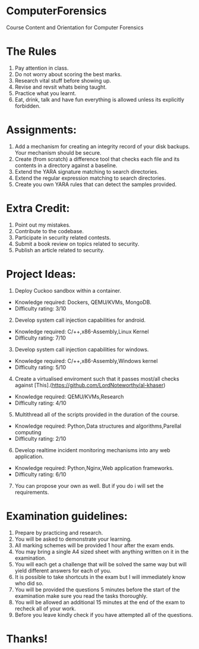# ComputerForensics
Course Content and Orientation for Computer Forensics

# The Rules
1. Pay attention in class.
2. Do not worry about scoring the best marks.
3. Research vital stuff before showing up.
4. Revise and revsit whats being taught.
5. Practice what you learnt.
6. Eat, drink, talk and have fun everything is allowed unless its explicitly forbidden.

# Assignments:
1. Add a mechanism for creating an integrity record of your disk backups. Your mechanism should be secure.
2. Create (from scratch) a difference tool that checks each file and its contents in a directory against a baseline.
3. Extend the YARA signature matching to search directories.
4. Extend the regular expression matching to search directories.
5. Create you own YARA rules that can detect the samples provided.

# Extra Credit:
1. Point out my mistakes.
2. Contribute to the codebase.
3. Participate in security related contests.
4. Submit a book review on topics related to security.
5. Publish an article related to security.

# Project Ideas:
1. Deploy Cuckoo sandbox within a container.
- Knowledge required: Dockers, QEMU/KVMs, MongoDB.
- Difficulty rating: 3/10
2. Develop system call injection capabilities for android.
- Knowledge required: C/++,x86-Assembly,Linux Kernel
- Difficulty rating: 7/10
3. Develop system call injection capabilities for windows.
- Knowledge required: C/++,x86-Assembly,Windows kernel
- Difficulty rating: 5/10
4. Create a virtualised enviroment such that it passes most/all checks against [This].(https://github.com/LordNoteworthy/al-khaser)
- Knowledge required: QEMU/KVMs,Research
- Difficulty rating: 4/10
5. Multithread all of the scripts provided in the duration of the course.
- Knowledge required: Python,Data structures and algorithms,Parellal computing
- Difficulty rating: 2/10
6. Develop realtime incident monitoring mechanisms into any web application.
- Knowledge required: Python,Nginx,Web application frameworks.
- Difficulty rating: 6/10
7. You can propose your own as well. But if you do i will set the requirements.

# Examination guidelines:
1. Prepare by practicing and research.
2. You will be asked to demonstrate your learning.
3. All marking schemes will be provided 1 hour after the exam ends.
4. You may bring a single A4 sized sheet with anything written on it in the examination.
5. You will each get a challenge that will be solved the same way but will yield different answers for each of you.
6. It is possible to take shortcuts in the exam but I will immediately know who did so.
7. You will be provided the questions 5 minutes before the start of the examination make sure you read the tasks thoroughly.
8. You will be allowed an additional 15 minutes at the end of the exam to recheck all of your work.
9. Before you leave kindly check if you have attempted all of the questions.

# Thanks!
